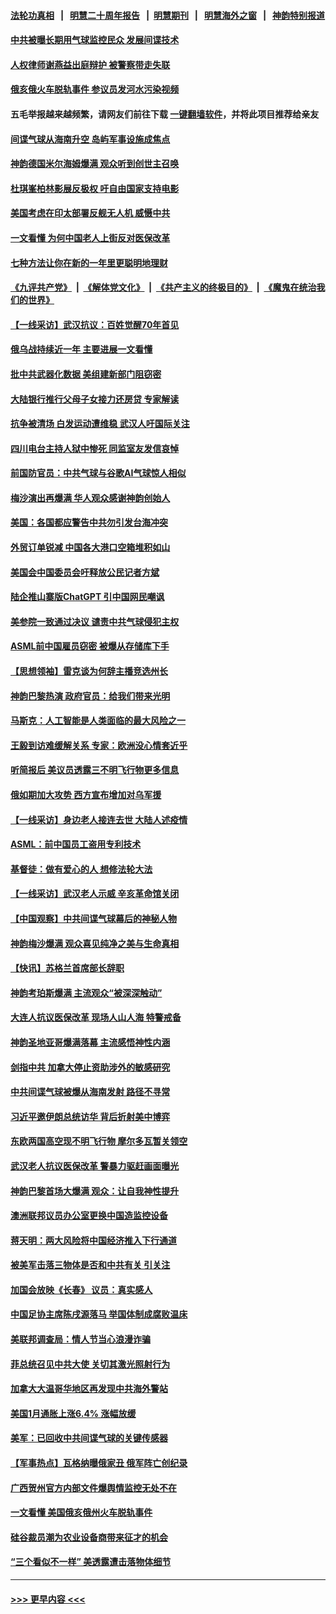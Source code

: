 #### [法轮功真相](https://github.com/gfw-breaker/truth/blob/master/README.md?t=0) &nbsp;&nbsp;|&nbsp;&nbsp; [明慧二十周年报告](https://github.com/gfw-breaker/mh-reports/blob/master/README.md?t=0) &nbsp;&nbsp;|&nbsp;&nbsp;[明慧期刊](https://github.com/gfw-breaker/mh-qikan) &nbsp;&nbsp;|&nbsp;&nbsp; [明慧海外之窗](https://github.com/gfw-breaker/mh-news/blob/master/README.md?t=0) &nbsp;&nbsp;|&nbsp;&nbsp; [神韵特别报道](https://github.com/gfw-breaker/mh-news/blob/master/shenyun.md?t=0)
#### [中共被曝长期用气球监控民众 发展间谍技术](../pages/nf4514/n13931927.md?t=02172144) 
#### [人权律师谢燕益出庭辩护 被警察带走失联](../pages/nf4514/n13931778.md?t=02172144) 
#### [俄亥俄火车脱轨事件 参议员发河水污染视频](../pages/nf4514/n13931535.md?t=02172144) 
#### 五毛举报越来越频繁，请网友们前往下载 [一键翻墙软件](https://github.com/gfw-breaker/ssr-accounts)，并将此项目推荐给亲友
#### [间谍气球从海南升空 岛屿军事设施成焦点](../pages/nf4514/n13931607.md?t=02172144) 
#### [神韵德国米尔海姆爆满 观众听到创世主召唤](../pages/nf4514/n13931679.md?t=02172144) 
#### [杜琪峯柏林影展反极权 吁自由国家支持电影](../pages/nf4514/n13931618.md?t=02172144) 
#### [美国考虑在印太部署反舰无人机 威慑中共](../pages/nf4514/n13931458.md?t=02172144) 
#### [一文看懂 为何中国老人上街反对医保改革](../pages/nf4514/n13931398.md?t=02172144) 
#### [七种方法让你在新的一年里更聪明地理财](../pages/nf4514/n13931262.md?t=02172144) 
#### [《九评共产党》](https://github.com/begood0513/9ping.md/blob/master/README.md) &nbsp;|&nbsp; [《解体党文化》](../../../../jtdwh.md/blob/master/README.md)  &nbsp;|&nbsp; [《共产主义的终极目的》](../../../../gczydzjmd.md/blob/master/README.md) &nbsp;|&nbsp; [《魔鬼在统治我们的世界》](../../../../mgztzwmdsj.md/blob/master/README.md) 
#### [【一线采访】武汉抗议：百姓觉醒70年首见](../pages/nf4514/n13931265.md?t=02172144) 
#### [俄乌战持续近一年 主要进展一文看懂](../pages/nf4514/n13931340.md?t=02172144) 
#### [批中共武器化数据 美组建新部门阻窃密](../pages/nf4514/n13931394.md?t=02172144) 
#### [大陆银行推行父母子女接力还房贷 专家解读](../pages/nf4514/n13931034.md?t=02172144) 
#### [抗争被清场 白发运动遭维稳 武汉人吁国际关注](../pages/nf4514/n13931147.md?t=02172144) 
#### [四川电台主持人狱中惨死 同监室友发信哀悼](../pages/nf4514/n13931016.md?t=02172144) 
#### [前国防官员：中共气球与谷歌AI气球惊人相似](../pages/nf4514/n13930833.md?t=02172144) 
#### [梅沙演出再爆满 华人观众感谢神韵创始人](../pages/nf4514/n13931028.md?t=02172144) 
#### [美国：各国都应警告中共勿引发台海冲突](../pages/nf4514/n13930987.md?t=02172144) 
#### [外贸订单锐减 中国各大港口空箱堆积如山](../pages/nf4514/n13930837.md?t=02172144) 
#### [美国会中国委员会吁释放公民记者方斌](../pages/nf4514/n13930920.md?t=02172144) 
#### [陆企推山寨版ChatGPT 引中国网民嘲讽](../pages/nf4514/n13930970.md?t=02172144) 
#### [美参院一致通过决议 谴责中共气球侵犯主权](../pages/nf4514/n13930663.md?t=02172144) 
#### [ASML前中国雇员窃密 被爆从存储库下手](../pages/nf4514/n13930758.md?t=02172144) 
#### [【思想领袖】雷克谈为何辞主播竞选州长](../pages/nf4514/n13901127.md?t=02172144) 
#### [神韵巴黎热演 政府官员：给我们带来光明](../pages/nf4514/n13930703.md?t=02172144) 
#### [马斯克：人工智能是人类面临的最大风险之一](../pages/nf4514/n13930566.md?t=02172144) 
#### [王毅到访难缓解关系 专家：欧洲没心情套近乎](../pages/nf4514/n13930533.md?t=02172144) 
#### [听简报后 美议员透露三不明飞行物更多信息](../pages/nf4514/n13930580.md?t=02172144) 
#### [俄如期加大攻势 西方宣布增加对乌军援](../pages/nf4514/n13930529.md?t=02172144) 
#### [【一线采访】身边老人接连去世 大陆人述疫情](../pages/nf4514/n13930389.md?t=02172144) 
#### [ASML：前中国员工盗用专利技术](../pages/nf4514/n13930459.md?t=02172144) 
#### [基督徒：做有爱心的人 想修法轮大法](../pages/nf4514/n13929803.md?t=02172144) 
#### [【一线采访】武汉老人示威 辛亥革命馆关闭](../pages/nf4514/n13930368.md?t=02172144) 
#### [【中国观察】中共间谍气球幕后的神秘人物](../pages/nf4514/n13930062.md?t=02172144) 
#### [神韵梅沙爆满 观众喜见纯净之美与生命真相](../pages/nf4514/n13930405.md?t=02172144) 
#### [【快讯】苏格兰首席部长辞职](../pages/nf4514/n13930383.md?t=02172144) 
#### [神韵考珀斯爆满 主流观众“被深深触动”](../pages/nf4514/n13930379.md?t=02172144) 
#### [大连人抗议医保改革 现场人山人海 特警戒备](../pages/nf4514/n13930248.md?t=02172144) 
#### [神韵圣地亚哥爆满落幕 主流感悟神性内涵](../pages/nf4514/n13930521.md?t=02172144) 
#### [剑指中共 加拿大停止资助涉外的敏感研究](../pages/nf4514/n13930217.md?t=02172144) 
#### [中共间谍气球被爆从海南发射 路径不寻常](../pages/nf4514/n13930120.md?t=02172144) 
#### [习近平邀伊朗总统访华 背后折射美中博弈](../pages/nf4514/n13929854.md?t=02172144) 
#### [东欧两国高空现不明飞行物 摩尔多瓦暂关领空](../pages/nf4514/n13929960.md?t=02172144) 
#### [武汉老人抗议医保改革 警暴力驱赶画面曝光](../pages/nf4514/n13929963.md?t=02172144) 
#### [神韵巴黎首场大爆满 观众：让自我神性提升](../pages/nf4514/n13929945.md?t=02172144) 
#### [澳洲联邦议员办公室更换中国造监控设备](../pages/nf4514/n13929878.md?t=02172144) 
#### [蒋天明：两大风险将中国经济推入下行通道](../pages/nf4514/n13929820.md?t=02172144) 
#### [被美军击落三物体是否和中共有关 引关注](../pages/nf4514/n13929761.md?t=02172144) 
#### [加国会放映《长春》 议员：真实感人](../pages/nf4514/n13929686.md?t=02172144) 
#### [中国足协主席陈戌源落马 举国体制成腐败温床](../pages/nf4514/n13929763.md?t=02172144) 
#### [美联邦调查局：情人节当心浪漫诈骗](../pages/nf4514/n13929381.md?t=02172144) 
#### [菲总统召见中共大使 关切其激光照射行为](../pages/nf4514/n13929756.md?t=02172144) 
#### [加拿大大温哥华地区再发现中共海外警站](../pages/nf4514/n13929206.md?t=02172144) 
#### [美国1月通胀上涨6.4% 涨幅放缓](../pages/nf4514/n13929732.md?t=02172144) 
#### [美军：已回收中共间谍气球的关键传感器](../pages/nf4514/n13929284.md?t=02172144) 
#### [【军事热点】瓦格纳曝俄家丑 俄军阵亡创纪录](../pages/nf4514/n13929430.md?t=02172144) 
#### [广西贺州官方内部文件爆舆情监控无处不在](../pages/nf4514/n13929391.md?t=02172144) 
#### [一文看懂 美国俄亥俄州火车脱轨事件](../pages/nf4514/n13929399.md?t=02172144) 
#### [硅谷裁员潮为农业设备商带来征才的机会](../pages/nf4514/n13929220.md?t=02172144) 
#### [“三个看似不一样” 美透露遭击落物体细节](../pages/nf4514/n13929144.md?t=02172144) 

----
#### [ >>> 更早内容 <<< ](../indexes/nf4514-earlier.md)

